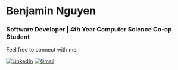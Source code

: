 # Benjamin Nguyen
### Software Developer | 4th Year Computer Science Co-op Student

Feel free to connect with me:

<a href="https://www.linkedin.com/in/benjnguyen/" >![LinkedIn](https://img.shields.io/badge/linkedin-%230077B5.svg?style=for-the-badge&logo=linkedin&logoColor=white)</a>
<a href="mailto:benjamin.nguyen@ryerson.ca">![Gmail](https://img.shields.io/badge/Gmail-D14836?style=for-the-badge&logo=gmail&logoColor=white) </a>

